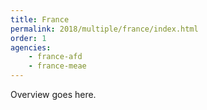 ```yaml
---
title: France
permalink: 2018/multiple/france/index.html
order: 1
agencies:
    - france-afd
    - france-meae
---
```


Overview goes here.
